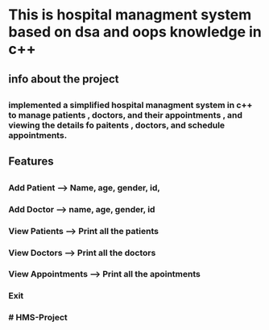 <h1> This is hospital managment system based on dsa and oops knowledge in c++ </h1>


<h2> info about the project <h2>

<h3>implemented a simplified hospital managment system in c++ to manage patients , doctors, and their appointments , and viewing the details fo paitents , doctors, and schedule appointments.<h3>

<h2> Features   <h2>
<h3> Add Patient  --> Name, age, gender, id, <h3>
<h3> Add Doctor --> name, age, gender, id<h3>
<h3> View Patients  --> Print all the patients<h3>
<h3> View Doctors --> Print all the doctors <h3>
<h3> View Appointments --> Print all the apointments<h3>
<h3> Exit <h3># HMS-Project
